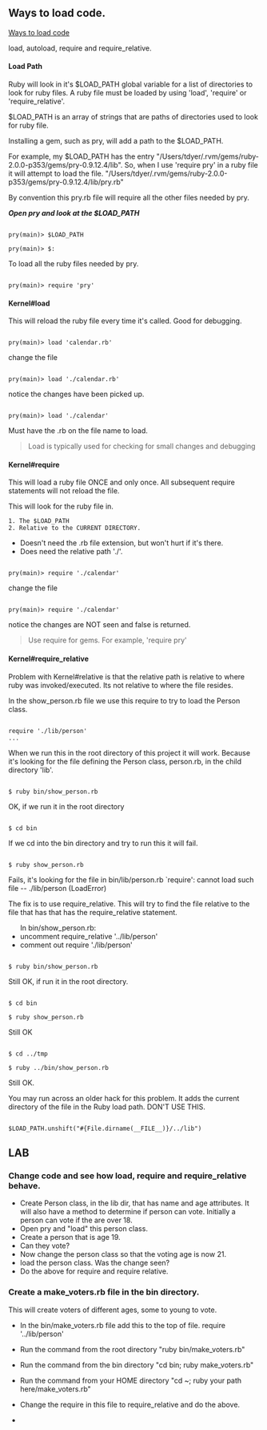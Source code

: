 ## Ways to load code.
[Ways to load code](https://practicingruby.com/articles/ways-to-load-code?u=dc2ab0f9bb)

load, autoload, require and require_relative.

#### Load Path
Ruby will look in it's $LOAD_PATH global variable for a list of 
directories to look for ruby files. A ruby file must be loaded by using
'load', 'require' or 'require_relative'. 

$LOAD_PATH is an array of strings that are paths of directories
used to look for ruby file.

Installing a gem, such as pry, will add a path to the $LOAD_PATH.

For example, my $LOAD_PATH has the entry  "/Users/tdyer/.rvm/gems/ruby-2.0.0-p353/gems/pry-0.9.12.4/lib". 
So, when I use 'require pry' in a ruby file it will attempt to load the file.
"/Users/tdyer/.rvm/gems/ruby-2.0.0-p353/gems/pry-0.9.12.4/lib/pry.rb"

By convention this pry.rb file will require all the other files needed by pry.



***Open pry and look at the $LOAD_PATH***

<code>
pry(main)> $LOAD_PATH
</code>

<code>
pry(main)> $:
</code>

To load all the ruby files needed by pry.

<code>
pry(main)> require 'pry'
</code>

#### Kernel#load
This will reload the ruby file every time it's called. Good for debugging.

<code>
pry(main)> load 'calendar.rb'
</code>

change the file 

<code>
pry(main)> load './calendar.rb'
</code>

notice the changes have been picked up.

<code>
pry(main)> load './calendar'
</code>

Must have the .rb on the file name to load.

> Load is typically used for checking for small changes and debugging

#### Kernel#require
This will load a ruby file ONCE and only once. All subsequent require statements will not reload the file.

This will look for the ruby file in.
    
    1. The $LOAD_PATH
    2. Relative to the CURRENT DIRECTORY.

* Doesn't need the .rb file extension, but won't hurt if it's there.
* Does need the relative path './'.

<code>
pry(main)> require './calendar'
</code>

change the file 

<code>
pry(main)> require './calendar'
</code>

notice the changes are NOT seen and false is returned.

> Use require for gems. For example, 'require pry'


#### Kernel#require_relative
Problem with Kernel#relative is that the relative path is relative to where ruby was invoked/executed. Its not relative to where the file resides.

In the show_person.rb file we use this require to try to load the Person class.

<code>
require './lib/person'
...
</code>

When we run this in the root directory of this project it will work. Because it's looking for the file defining the Person class, person.rb, in the child directory 'lib'.

<code>
$ ruby bin/show_person.rb
</code>

OK, if we run it in the root directory

<code>
$ cd bin
</code>

If we cd into the bin directory and try to run this it will fail.

<code>
$ ruby show_person.rb
</code>

Fails, it's looking for the file in bin/lib/person.rb
    `require': cannot load such file -- ./lib/person (LoadError)

The fix is to use require_relative. This will try to find the file relative to the file that has that has the require_relative statement.

<ul>In bin/show_person.rb:
<li>uncomment require_relative '../lib/person'</li>
<li>comment out require './lib/person'</li>
</ul>

<code>
$ ruby bin/show_person.rb
</code>

Still OK, if run it in the root directory.

<code>
$ cd bin
</code>

<code>
$ ruby show_person.rb  
</code>

Still OK

<code>
$ cd ../tmp
</code>

<code>
$ ruby ../bin/show_person.rb
</code>

Still OK.

You may run across an older hack for this problem. It adds the current directory of the file in the Ruby load path. DON'T USE THIS.

<code>
$LOAD_PATH.unshift("#{File.dirname(__FILE__)}/../lib")
</code>

## LAB

### Change code and see how load, require and require_relative behave.
* Create Person class, in the lib dir, that has name and age attributes. It will also have a method to determine if person can vote. Initially a person can vote if the are over 18.
* Open pry and "load" this person class.
* Create a person that is age 19.
* Can they vote?
* Now change the person class so that the voting age is now 21.
* load the person class. Was the change seen?
* Do the above for require and require relative.

### Create a make_voters.rb file in the bin directory. 
This will create voters of different ages, some to young to vote.

* In the bin/make_voters.rb file add this to the top of file. require '../lib/person'
* Run the command from the root directory "ruby bin/make_voters.rb"  
* Run the command from the bin directory "cd bin; ruby make_voters.rb"
* Run the command from your HOME directory "cd ~; ruby your path here/make_voters.rb"
* Change the require in this file to require_relative and do the above.

* 
